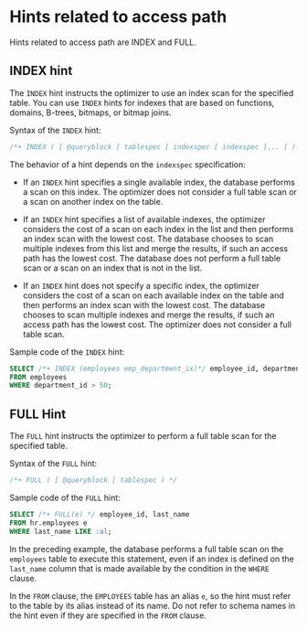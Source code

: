 # Hints related to access path

Hints related to access path are INDEX and FULL.

## INDEX hint

The `INDEX` hint instructs the optimizer to use an index scan for the specified table. You can use `INDEX` hints for indexes that are based on functions, domains, B-trees, bitmaps, or bitmap joins.

Syntax of the `INDEX` hint:

```sql
/*+ INDEX ( [ @queryblock ] tablespec [ indexspec [ indexspec ]... ] ) */
```

The behavior of a hint depends on the `indexspec` specification:

* If an `INDEX` hint specifies a single available index, the database performs a scan on this index. The optimizer does not consider a full table scan or a scan on another index on the table.

* If an `INDEX` hint specifies a list of available indexes, the optimizer considers the cost of a scan on each index in the list and then performs an index scan with the lowest cost. The database chooses to scan multiple indexes from this list and merge the results, if such an access path has the lowest cost. The database does not perform a full table scan or a scan on an index that is not in the list.

* If an `INDEX` hint does not specify a specific index, the optimizer considers the cost of a scan on each available index on the table and then performs an index scan with the lowest cost. The database chooses to scan multiple indexes and merge the results, if such an access path has the lowest cost. The optimizer does not consider a full table scan.

Sample code of the `INDEX` hint:

```sql
SELECT /*+ INDEX (employees emp_department_ix)*/ employee_id, department_id
FROM employees
WHERE department_id > 50;
```

## FULL Hint

The `FULL` hint instructs the optimizer to perform a full table scan for the specified table.

Syntax of the `FULL` hint:

```sql
/*+ FULL ( [ @queryblock ] tablespec ) */
```

Sample code of the `FULL` hint:

```sql
SELECT /*+ FULL(e) */ employee_id, last_name
FROM hr.employees e
WHERE last_name LIKE :al;
```

In the preceding example, the database performs a full table scan on the `employees` table to execute this statement, even if an index is defined on the `last_name` column that is made available by the condition in the `WHERE` clause.

In the `FROM` clause, the `EMPLOYEES` table has an alias `e`, so the hint must refer to the table by its alias instead of its name. Do not refer to schema names in the hint even if they are specified in the `FROM` clause.
